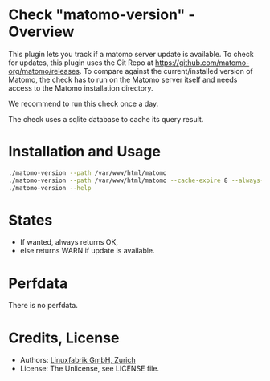 # Check "matomo-version" - Overview

This plugin lets you track if a matomo server update is available. To check for updates, this plugin uses the Git Repo at https://github.com/matomo-org/matomo/releases. To compare against the current/installed version of Matomo, the check has to run on the Matomo server itself and needs access to the Matomo installation directory.

We recommend to run this check once a day.

The check uses a sqlite database to cache its query result.


# Installation and Usage

```bash
./matomo-version --path /var/www/html/matomo
./matomo-version --path /var/www/html/matomo --cache-expire 8 --always-ok
./matomo-version --help
```


# States

* If wanted, always returns OK,
* else returns WARN if update is available.


# Perfdata

There is no perfdata.


# Credits, License

* Authors: [Linuxfabrik GmbH, Zurich](https://www.linuxfabrik.ch)
* License: The Unlicense, see LICENSE file.